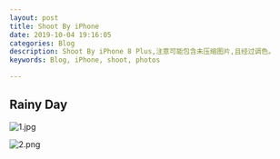 ```yaml
---
layout: post
title: Shoot By iPhone
date: 2019-10-04 19:16:05
categories: Blog
description: Shoot By iPhone 8 Plus,注意可能包含未压缩图片,且经过调色。
keywords: Blog, iPhone, shoot, photos

---
```


## Rainy Day



![1.jpg](https://i.loli.net/2019/10/11/g4Fbc9RkUT7wma5.jpg)

![2.png](https://cdn0.leeskill.tech/2.png)

